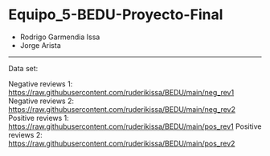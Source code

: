 # Equipo_5-BEDU-Proyecto-Final

* Rodrigo Garmendia Issa
* Jorge Arista

-----------------------------------------

Data set:

Negative reviews 1: https://raw.githubusercontent.com/ruderikissa/BEDU/main/neg_rev1
Negative reviews 2: https://raw.githubusercontent.com/ruderikissa/BEDU/main/neg_rev2
Positive reviews 1: https://raw.githubusercontent.com/ruderikissa/BEDU/main/pos_rev1
Positive reviews 2: https://raw.githubusercontent.com/ruderikissa/BEDU/main/pos_rev2
